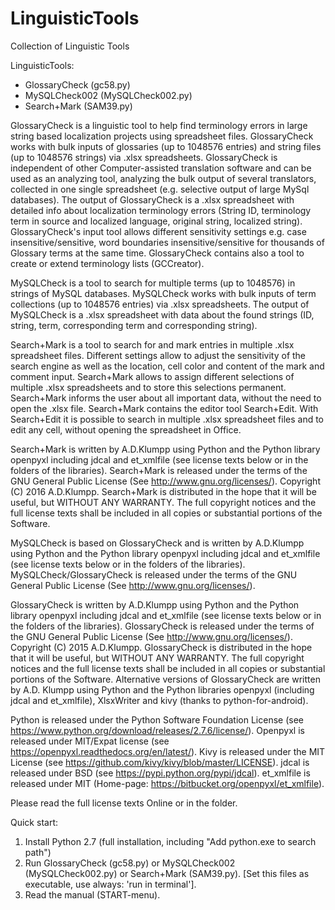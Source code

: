 # LinguisticTools
Collection of Linguistic Tools

LinguisticTools:
- GlossaryCheck (gc58.py)
- MySQLCheck002 (MySQLCheck002.py)
- Search+Mark (SAM39.py)

GlossaryCheck is a linguistic tool to help find terminology errors in large string based localization projects using spreadsheet files. GlossaryCheck works with bulk inputs of glossaries (up to 1048576 entries) and string files (up to 1048576 strings) via .xlsx spreadsheets. GlossaryCheck is independent of other Computer-assisted translation software and can be used as an analyzing tool, analyzing the bulk output of several translators, collected in one single spreadsheet (e.g. selective output of large MySql databases). The output of GlossaryCheck is a .xlsx spreadsheet with detailed info about localization terminology errors (String ID, terminology term in source and localized language, original string, localized string). GlossaryCheck's input tool allows different sensitivity settings e.g. case insensitive/sensitive, word boundaries insensitive/sensitive for thousands of Glossary terms at the same time. GlossaryCheck contains also a tool to create or extend terminology lists (GCCreator). 

MySQLCheck is a tool to search for multiple terms (up to 1048576) in strings of MySQL databases. MySQLCheck works with bulk inputs of term collections (up to 1048576 entries)  via .xlsx spreadsheets. The output of MySQLCheck is a .xlsx spreadsheet with data about the found strings (ID, string, term, corresponding term and corresponding string).

Search+Mark is a tool to search for and mark entries in multiple .xlsx spreadsheet files. Different settings allow to adjust the sensitivity of the search engine as well as the location, cell color and content of the mark and comment input. Search+Mark allows to assign different selections of multiple .xlsx spreadsheets and to store this selections permanent. Search+Mark informs the user about all important data, without the need to open the .xlsx file. Search+Mark contains the editor tool Search+Edit. With Search+Edit it is possible to search in multiple .xlsx spreadsheet files and to edit any cell, without opening the spreadsheet in Office.

Search+Mark is written by A.D.Klumpp using Python and the Python library openpyxl including jdcal and et_xmlfile (see license texts below or in the folders of the libraries). Search+Mark is released under the terms of the GNU General Public License (See http://www.gnu.org/licenses/). Copyright (C) 2016 A.D.Klumpp. Search+Mark is distributed in the hope that it will be useful, but WITHOUT ANY WARRANTY. The full copyright notices and the full license texts shall be included in all copies or substantial portions of the Software.

MySQLCheck is based on GlossaryCheck and is written by A.D.Klumpp using Python and the Python library openpyxl including jdcal and et_xmlfile (see license texts below or in the folders of the libraries). MySQLCheck/GlossaryCheck is released under the terms of the GNU General Public License (See http://www.gnu.org/licenses/).

GlossaryCheck is written by A.D.Klumpp using Python and the Python library openpyxl including jdcal and et_xmlfile (see license texts below or in the folders of the libraries). GlossaryCheck is released under the terms of the GNU General Public License (See http://www.gnu.org/licenses/). Copyright (C) 2015 A.D.Klumpp. GlossaryCheck is distributed in the hope that it will be useful, but WITHOUT ANY WARRANTY. The full copyright notices and the full license texts shall be included in all copies or substantial portions of the Software. Alternative versions of GlossaryCheck are written by A.D. Klumpp using Python and the Python libraries openpyxl (including jdcal and et_xmlfile), XlsxWriter and kivy (thanks to python-for-android). 

Python is released under the Python Software Foundation License (see https://www.python.org/download/releases/2.7.6/license/). Openpyxl is released under MIT/Expat license (see https://openpyxl.readthedocs.org/en/latest/). Kivy is released under the MIT License (see https://github.com/kivy/kivy/blob/master/LICENSE). jdcal is released under BSD (see https://pypi.python.org/pypi/jdcal). et_xmlfile is released under MIT (Home-page: https://bitbucket.org/openpyxl/et_xmlfile).

Please read the full license texts Online or in the folder.

Quick start:
1) Install Python 2.7 (full installation, including "Add python.exe to search path")
2) Run GlossaryCheck (gc58.py) or MySQLCheck002 (MySQLCheck002.py) or Search+Mark (SAM39.py). [Set this files as executable, use always: 'run in terminal'].
3) Read the manual (START-menu).




